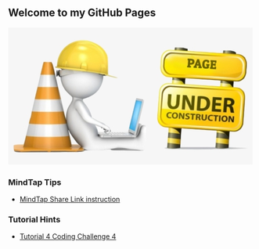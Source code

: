 ## Welcome to my GitHub Pages

![Under Construction](new-content-coming-soon-web-page-is-under.png)

### MindTap Tips

- [MindTap Share Link instruction](MindTap_Share_URL/)

### Tutorial Hints

- [Tutorial 4 Coding Challenge 4](Tutorial_Hints/T4-4_hints.html)
